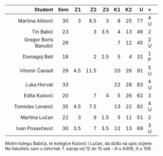 | Student              | Sem | Z1  | Z2  | Z3  | K1  | K2  | U  | =   |
| --:                  | --: | --: | --: | --: | --: | --: | --:| :-- |
| Martina Alilović     | 30  | 3   | 8.5 |  3  | 8   |  25 |77  |4  U |
| Tin Babić            | 23  |     | 3   |3.5  | 4   |  13 |46  |2    |
| Gregor Boris Banušić | 26  |     |     |     | 7   |  12 |45  |2  U |
| Domagoj Beti         | 18  |     |  2  |2.5  | 5   |   4 |31  |1  P |
| Vitomir Čanadi       | 29  | 4.5 |11.5 |     | 20  |  26 |91  |5  U |
| Luka Horvat          | 33  |     |     |     | 22  |  28 |83  |4  U |
| Edita Kulović        | 20  |     |  7  |  4  | 5   |  26 |62  |3    |
| Tomislav Levanić     | 35  | 4.5 |7.5  |     | 13  |  22 |82  |4  U |
| Martina Lučan        | 22  | 3   |  9  |1.5  | 5   |  11 |51  |2    |
| Ivan Posavčević      | 30  | 3.5 |   7 |3.5  | 12  |  13 |69  |3  U |

Molim kolegu Babića, te kolegice Kulović i Lučan, da dođu na upis ocjene. Na fakultetu sam u četvrtak 7. srpnja od 12 do 15 sati - ili u A306, ili u 109.
